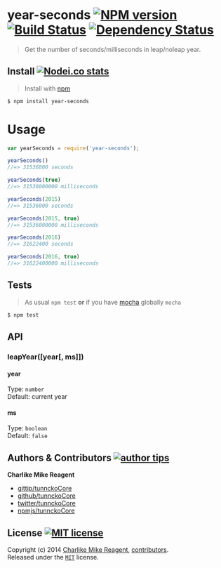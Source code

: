 # year-seconds [![NPM version][npmjs-img]][npmjs-url] [![Build Status][travis-img]][travis-url] [![Dependency Status][depstat-img]][depstat-url]

> Get the number of seconds/milliseconds in leap/noleap year.


## Install [![Nodei.co stats][npmjs-install]][npmjs-url] 

> Install with [npm](https://npmjs.org)

```bash
$ npm install year-seconds
```


# Usage
```js
var yearSeconds = require('year-seconds');

yearSeconds()
//=> 31536000 seconds

yearSeconds(true)
//=> 31536000000 milliseconds

yearSeconds(2015)
//=> 31536000 seconds

yearSeconds(2015, true)
//=> 31536000000 milliseconds

yearSeconds(2016)
//=> 31622400 seconds

yearSeconds(2016, true)
//=> 31622400000 milliseconds
```


## Tests
> As usual `npm test` **or** if you have [mocha][mocha-url] globally `mocha`

```bash
$ npm test
```


## API

### leapYear([year[, ms]])

#### year

Type: `number`  
Default: current year

#### ms

Type: `boolean`  
Default: `false`



## Authors & Contributors [![author tips][author-gittip-img]][author-gittip]
**Charlike Mike Reagent**
+ [gittip/tunnckoCore][author-gittip]
+ [github/tunnckoCore][author-github]
+ [twitter/tunnckoCore][author-twitter]
+ [npmjs/tunnckoCore][author-npmjs]


## License [![MIT license][license-img]][license-url]
Copyright (c) 2014 [Charlike Mike Reagent][author-website], [contributors](https://github.com/tunnckoCore/year-seconds/graphs/contributors).  
Released under the [`MIT`][license-url] license.


[mocha-url]: https://github.com/visionmedia/mocha

[npmjs-url]: http://npm.im/year-seconds
[npmjs-img]: http://img.shields.io/badge/npm%20module-v{{version}}-brightgreen.svg
[npmjs-install]: https://nodei.co/npm/year-seconds.png?mini=true

[license-url]: https://github.com/tunnckoCore/year-seconds/blob/master/license.md
[license-img]: http://img.shields.io/badge/license-MIT-blue.svg

[travis-url]: https://travis-ci.org/tunnckoCore/year-seconds
[travis-img]: https://travis-ci.org/tunnckoCore/year-seconds.png?branch=master

[depstat-url]: https://david-dm.org/tunnckoCore/year-seconds
[depstat-img]: https://david-dm.org/tunnckoCore/year-seconds.png

[author-gittip-img]: http://img.shields.io/gittip/tunnckoCore.svg
[author-gittip]: https://www.gittip.com/tunnckoCore
[author-github]: https://github.com/tunnckoCore
[author-twitter]: https://twitter.com/tunnckoCore

[author-website]: http://www.whistle-bg.tk
[author-npmjs]: https://npmjs.org/~tunnckocore
